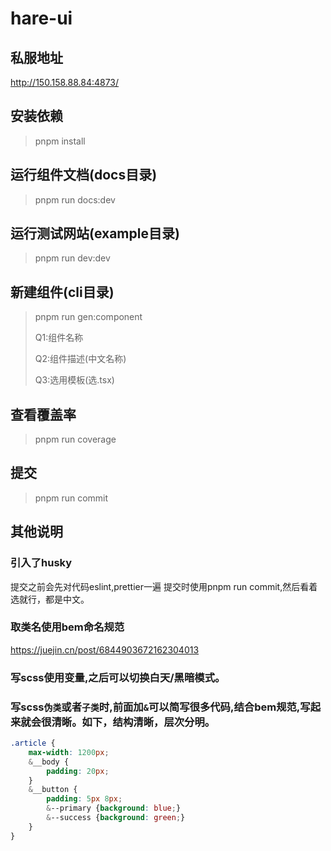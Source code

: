 # hare-ui

## 私服地址
http://150.158.88.84:4873/

## 安装依赖

> pnpm install

## 运行组件文档(docs目录)

> pnpm run docs:dev

## 运行测试网站(example目录)

> pnpm run dev:dev

## 新建组件(cli目录)

> pnpm run gen:component
>
> Q1:组件名称
>
> Q2:组件描述(中文名称)
>
> Q3:选用模板(选.tsx)

## 查看覆盖率
> pnpm run coverage

## 提交
> pnpm run commit

## 其他说明
### 引入了husky
提交之前会先对代码eslint,prettier一遍
提交时使用pnpm run commit,然后看着选就行，都是中文。

### 取类名使用bem命名规范
https://juejin.cn/post/6844903672162304013

### 写scss使用变量,之后可以切换白天/黑暗模式。
### 写scss`伪类`或者`子类`时,前面加`&`可以简写很多代码,结合bem规范,写起来就会很清晰。如下，结构清晰，层次分明。
```scss
.article {
    max-width: 1200px;
    &__body {
        padding: 20px;
    }
    &__button {
        padding: 5px 8px;
        &--primary {background: blue;}
        &--success {background: green;}
    }
}
```
